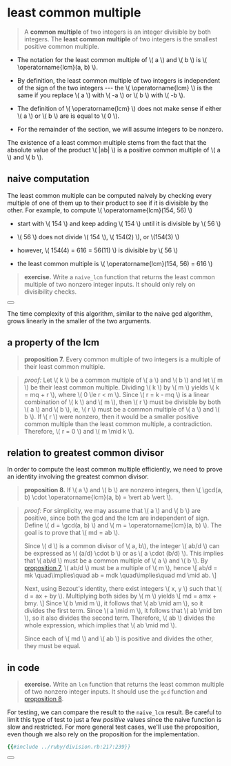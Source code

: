 # least common multiple

<span id="least-common-multiple" />

> A **common multiple** of two integers is an integer divisible by both
> integers.  The **least common multiple** of two integers is the smallest
> positive common multiple.

- The notation for the least common multiple of \\( a \\) and \\( b \\) is
  \\( \operatorname{lcm}(a, b) \\).

- By definition, the least common multiple of two integers is independent of
  the sign of the two integers --- the \\( \operatorname{lcm} \\) is the same
  if you replace \\( a \\) with \\( -a \\) or \\( b \\) with \\( -b \\).

- The definition of \\( \operatorname{lcm} \\) does not make sense if either
  \\( a \\) or \\( b \\) are is equal to \\( 0 \\).

- For the remainder of the section, we will assume integers to be nonzero.

The existence of a least common multiple stems from the fact that the absolute
value of the product \\( |ab| \\) is a positive common multiple of \\( a \\)
and \\( b \\).

## naive computation

The least common multiple can be computed naively by checking every
multiple of one of them up to their product to see if it is divisible
by the other.  For example, to compute \\( \operatorname{lcm}(154, 56) \\)

- start with \\( 154 \\) and keep adding \\( 154 \\) until it is divisible by
  \\( 56 \\)

- \\( 56 \\) does not divide \\( 154 \\), \\( 154(2) \\), or \\(154(3) \\)

- however, \\( 154(4) = 616 = 56(11) \\) is divisible by \\( 56 \\)

- the least common multiple is \\( \operatorname{lcm}(154, 56) = 616 \\)

<span id="naive-lcm-exercise" />

> **exercise.**
> Write a `naive_lcm` function that returns the least common multiple of two
> nonzero integer inputs.  It should only rely on divisibility checks.

<button class="fa fa-expand" onClick="showContent('naive_lcm')"></button>
<div id="naive_lcm" style="display: none;">

```ruby
{{#include ../ruby/division.rb:194:205}}
```

</div>

The time complexity of this algorithm, similar to the naive gcd algorithm,
grows linearly in the smaller of the two arguments.

## a property of the lcm

<span id="lcm-divides-common-multiples" />

> **proposition 7.**
> Every common multiple of two integers is a multiple of their least common
> multiple.

> *proof:*
> Let \\( k \\) be a common multiple of \\( a \\) and \\( b \\) and let \\( m \\)
> be their least common multiple.  Dividing \\( k \\) by \\( m \\) yields
> \\( k = mq + r \\), where \\( 0 \le r < m \\).  Since \\( r = k - mq \\) is a
> linear combination of \\( k \\) and \\( m \\), then \\( r \\) must be
> divisible by both \\( a \\) and \\( b \\), ie, \\( r \\) must be a common
> multiple of \\( a \\) and \\( b \\).  If \\( r \\) were nonzero, then it
> would be a smaller positive common multiple than the least common multiple, a
> contradiction.  Therefore, \\( r = 0 \\) and \\( m \mid k \\).

## relation to greatest common divisor

In order to compute the least common multiple efficiently, we need to prove an
identity involving the greatest common divisor.

<span id="least-common-multiple" />

> **proposition 8.**
> If \\( a \\) and \\( b \\) are nonzero integers, then
> \\( \gcd(a, b) \cdot \operatorname{lcm}(a, b) = \vert ab \vert \\).

> *proof:*
> For simplicity, we may assume that \\( a \\) and \\( b \\) are positive,
> since both the gcd and the lcm are independent of sign.  Define
> \\( d = \gcd(a, b) \\) and \\( m = \operatorname{lcm}(a, b) \\). The goal
> is to prove that \\( md = ab \\).
>
> Since \\( d \\) is a common divisor of \\( a, b\\), the integer \\( ab/d \\)
> can be expressed as \\( (a/d) \cdot b \\) or as \\( a \cdot (b/d) \\).  This
> implies that \\( ab/d \\) must be a common multiple of \\( a \\) and
> \\( b \\).  By [proposition 7](#lcm-divides-common-multiples),
> \\( ab/d \\) must be a multiple of \\( m \\), hence
> \\[ ab/d = mk \quad\implies\quad ab = mdk \quad\implies\quad md \mid ab. \\]
>
> Next, using Bezout's identity, there exist integers \\( x, y \\) such that
> \\( d = ax + by \\).  Multiplying both sides by \\( m \\) yields
> \\[ md = amx + bmy. \\]
> Since \\( b \mid m \\), it follows that \\( ab \mid am \\), so it divides the
> first term.  Since \\( a \mid m \\), it follows that \\( ab \mid bm \\), so
> it also divides the second term.  Therefore, \\( ab \\) divides the whole
> expression, which implies that \\( ab \mid md \\).
>
> Since each of \\( md \\) and \\( ab \\) is positive and divides the other,
> they must be equal.

## in code

<span id="lcm-exercise" />

> **exercise.**
> Write an `lcm` function that returns the least common multiple of two
> nonzero integer inputs.  It should use the `gcd` function and
> [proposition 8](#least-common-multiple).

For testing, we can compare the result to the `naive_lcm` result.  Be careful
to limit this type of test to just a few *positive* values since the naive
function is slow and restricted.  For more general test cases, we'll use the
proposition, even though we also rely on the proposition for the
implementation.

```ruby
{{#include ../ruby/division.rb:217:239}}
```

<button class="fa fa-expand" onClick="showContent('lcm')"></button>
<div id="lcm" style="display: none;">

```ruby
{{#include ../ruby/division.rb:210:214}}
```

</div>


